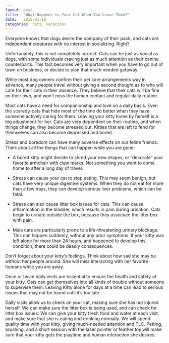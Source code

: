 ```yaml
---
layout: post
title:  "What Happens to Your Cat When You Leave Town?"
date:   2015-01-10
categories: cats, vacations
---
```


Everyone knows that dogs desire the company of their pack, and cats are independent creatures with no interest in socializing. Right?

Unfortunately, this is not completely correct. Cats can be just as social as dogs, with some individuals craving just as much attention as their canine counterparts. This fact becomes very important when you have to go out of town on business, or decide to plan that much needed getaway. 

While most dog owners confirm their pet care arrangements way in advance, many people travel without giving a second thought as to who will care for their cats in their absence.  They believe that their cats will be fine on their own, and won’t miss the human contact and regular daily routine.

Most cats have a need for companionship and love on a daily basis. Even the scaredy-cats that hide most of the time do better when they have someone actively caring for them.  Leaving your kitty home by herself is a big adjustment for her.  Cats are very dependent on their routine, and when things change, they become stressed out. Kitties that are left to fend for themselves can also become depressed and bored.

Stress and boredom can have many adverse effects on our feline friends. Think about all the things that can happen while you are gone:


  - A bored kitty might decide to shred your new drapes, or “decorate” your favorite armchair with claw marks.  Not something you want to come home to after a long day of travel. 

  - Stress can cause your cat to stop eating. This may seem benign, but cats have very unique digestive systems. When they do not eat for more than a few days, they can develop serious liver problems, which can be fatal. 
 
 - Stress can also cause litter box issues for cats. This can cause inflammation in the bladder, which results in pain during urination. Cats begin to urinate outside the box, because they associate the litter box with pain. 

  - Male cats are particularly prone to a life-threatening urinary blockage. This can happen suddenly, without any prior symptoms. If your kitty was left alone for more than 24 hours, and happened to develop this condition, there could be deadly consequences. 

Don’t forget about your kitty’s feelings. Think about how sad she may be without her people around. She will miss interacting with her favorite humans while you are away.

Once or twice daily visits are essential to ensure the health and safety of your kitty. Cats can get themselves into all kinds of trouble without someone to supervise them. Leaving Kitty alone for days at a time can lead to serious issues that may not be found until it’s too late.

Daily visits allow us to check on your cat, making sure she has not injured herself. We can make sure the litter box is being used, and can check for litter box issues. We can give your kitty fresh food and water at each visit, and make sure that she is eating and drinking normally. We will spend quality time with your kitty, giving much-needed attention and TLC. Petting, brushing, and a short session with the laser pointer or feather toy will make sure that your kitty gets the playtime and human interaction she desires. 
